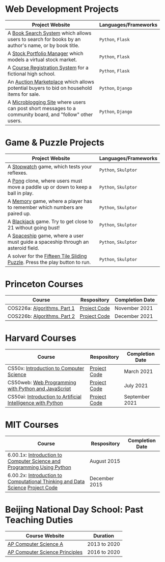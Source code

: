 <!--
|-------------------------------------------------------------------------------
| index.md
|-------------------------------------------------------------------------------
|
| Author:       Alwin Tareen
| Created:      Jan 25, 2021
|
| This is my personal website.
|
-->

# Web Development Projects

Project Website | Languages/Frameworks
---------------- | --------------------
A [Book Search System](https://cs50beyond-booksearch.herokuapp.com/) which allows users to search for books by an author's name, or by book title. | `Python`, `Flask`
A [Stock Portfolio Manager](https://finance-stocks.herokuapp.com/login) which models a virtual stock market. | `Python`, `Flask`
A [Course Registration System](http://academic-registration.herokuapp.com/login) for a fictional high school. | `Python`, `Flask`
An [Auction Marketplace](https://commerce-marketplace.herokuapp.com/) which allows potential buyers to bid on household items for sale. | `Python`, `Django`
A [Microblogging Site](https://network-microblog.herokuapp.com/) where users can post short messages to a community board, and "follow" other users. | `Python`, `Django`

# Game & Puzzle Projects

Project Website | Languages/Frameworks
---------------- | --------------------
A [Stopwatch](https://py2.codeskulptor.org/#user40_l4l9VbGgCA_7.py) game, which tests your reflexes. | `Python`, `Skulptor`
A [Pong](https://py2.codeskulptor.org/#user40_bKhrkQuaws_10.py) clone, where users must move a paddle up or down to keep a ball in play. | `Python`, `Skulptor`
A [Memory](https://py2.codeskulptor.org/#user5-gzATlXBWGN-4.py) game, where a player has to remember which numbers are paired up. | `Python`, `Skulptor`
A [Blackjack](https://py2.codeskulptor.org/#user6-AemuZnJl43-82.py) game. Try to get close to 21 without going bust! | `Python`, `Skulptor`
A [Spaceship](https://py2.codeskulptor.org/#user48_MPQTkk1KW3_36.py) game, where a user must guide a spaceship through an asteroid field. | `Python`, `Skulptor`
A solver for the [Fifteen Tile Sliding Puzzle](https://py2.codeskulptor.org/#user48_juzU6X12Kw_4.py). Press the play button to run. | `Python`, `Skulptor`

# Princeton Courses

Course | Respository | Completion Date
-------| ----------- | ---------------
COS226a: [Algorithms, Part 1](./assets/princetonAlgorithmsPart1.pdf) | [Project Code](https://github.com/altareen/princeton-algorithms) | November 2021
COS226b: [Algorithms, Part 2](./assets/princetonAlgorithmsPart2.pdf) | [Project Code](https://github.com/altareen/princeton-algorithms) | December 2021

# Harvard Courses

Course | Respository | Completion Date
-------| ----------- | ---------------
CS50x: [Introduction to Computer Science](https://cs50.harvard.edu/certificates/83d1179c-48e4-4810-ae17-d11446b49675) | [Project Code](https://github.com/altareen/cs50x/tree/main/session2021) | March 2021
CS50web: [Web Programming with Python and JavaScript](https://cs50.harvard.edu/certificates/d3d34148-f4a2-422e-b08c-47b947cfb25d) | [Project Code](https://github.com/altareen/cs50web/tree/main/session2021) | July 2021
CS50ai: [Introduction to Artificial Intelligence with Python](https://cs50.harvard.edu/certificates/f98b48eb-c761-4517-9f6f-bb83402f8971) | [Project Code](https://github.com/altareen/cs50ai/tree/main/session2021) | September 2021

# MIT Courses

Course | Respository | Completion Date
-------| ----------- | ---------------
6.00.1x: [Introduction to Computer Science and Programming Using Python](https://verify.edx.org/cert/5b17beb140d747268addaf8f42dd318e) | August 2015
6.00.2x: [Introduction to Computational Thinking and Data Science](https://courses.edx.org/certificates/c6bf2d4185d448a48027700a639cadb2) [Project Code](https://github.com/altareen/mitopencourseware/tree/main/datascience6.00.2x) | December 2015

# Beijing National Day School: Past Teaching Duties

Course Website | Duration
-------------- | --------
[AP Computer Science A](https://altareen.github.io/csa) | 2013 to 2020
[AP Computer Science Principles](https://altareen.github.io/csp) | 2016 to 2020

<!-- # [edX:](https://www.edx.org) Verified Course Certificates

Course Code | Course Title | Date | Verified Certificate Link
----------- | ------------ | ---- | -------------------------
MITx 6.00.1x | Introduction to Computer Science and Programming Using Python | August 2015 | [MITx 6.00.1x Certificate](https://verify.edx.org/cert/5b17beb140d747268addaf8f42dd318e)
MITx 6.00.2x | Introduction to Computational Thinking and Data Science | December 2015 | [MITx 6.00.2x Certificate](https://courses.edx.org/certificates/c6bf2d4185d448a48027700a639cadb2)
HarvardX CS50 | Introduction to Computer Science | January 2017 | [HarvardX CS50 Certificate](https://courses.edx.org/certificates/da55c9a62aef46b1bd7f4cd02b3ada82)

---

# [Coursera:](https://www.coursera.org) Verified Course Certificates

### Fundamentals of Computing Specialization, *Rice University*

Course Code | Course Title | Date | Verified Certificate Link
----------- | ------------ | ---- | -------------------------
Rice FOC1   | An Introduction to Interactive Programming in Python(Part 1) | October 2016 | [Rice FOC1 Certificate](https://www.coursera.org/account/accomplishments/certificate/PT4X2V9RR9JL)
Rice FOC2   | An Introduction to Interactive Programming in Python(Part 2) | October 2016 | [Rice FOC2 Certificate](https://www.coursera.org/account/accomplishments/certificate/HSXM8ABZDCPE)
Rice FOC3   | Principles of Computing(Part 1) | October 2016 | [Rice FOC3 Certificate](https://www.coursera.org/account/accomplishments/certificate/BQ85BJBTVSF8)
Rice FOC4   | Principles of Computing(Part 2) | May 2017 | [Rice FOC4 Certificate](https://www.coursera.org/account/accomplishments/certificate/WGYK6GMRJ86J)
Rice FOC5   | Algorithmic Thinking(Part 1) | October 2016 | [Rice FOC5 Certificate](https://www.coursera.org/account/accomplishments/certificate/YFVPF96TQV78)
Rice FOC6   | Algorithmic Thinking(Part 2) | May 2017 | [Rice FOC6 Certificate](https://www.coursera.org/account/accomplishments/certificate/3YHFELD3LCF5)
Rice FOC7   | The Fundamentals of Computing Capstone Exam | June 2017 | [Rice FOC7 Certificate](https://www.coursera.org/account/accomplishments/certificate/46X42SMSLJD5)

---

# [University at Buffalo:](https://engineering.buffalo.edu/computer-science-engineering.html) Design Projects

Course Code | Course Title | Description | File Size | PDF File
----------- | ------------ | ----------- | --------- | --------
CSE 521     | Introduction to Operating Systems | Design of a Secondary Storage System in C++ | 130KB | [cse521project3.pdf](./assets/cse521project3.pdf)
CSE 563     | Knowledge Representation | An Application of Ontological Concepts on a Knowledge Base | 227KB | [cse563project1.pdf](./assets/cse563project1.pdf)
CSE 701     | Wireless Networking Seminar | Robust Rate Adaptation for 802.11 Wireless Networks | 829KB | [cse701rateAdaptation.pdf](./assets/cse701rateAdaptation.pdf)

---

# Journal Papers

Conference | Date | Paper | File Size | PDF File
---------- | ---- | ----- | --------- | --------
International Symposium on Circuits and Systems | May 2000 | Gate Triggering of Integrated Circuits | 331KB | [iscas2000gateTriggering.pdf](./assets/iscas2000gateTriggering.pdf)
Midwest Symposium on Circuits and Systems | August 2002 | Comparison and Analysis of Delay Elements | 90KB | [mwscas2002delayElements.pdf](./assets/mwscas2002delayElements.pdf)
Advanced Information Retrieval | May 2011 | A Cold Start Recommendation System | 687KB | [mscseProject20may2011.pdf](./assets/mscseProject20may2011.pdf)

---

# [Beijing National Day School:](http://www.bndsedu.com/index.php?m=Index&a=index_eng) Teaching Duties

Course Website | Grade Level | Section Number 
-------------- | ----------- | --------------:
[AP Computer Science A](https://altareen.github.io/csa) | 11 and 12 | 1 and 5
[AP Computer Science Principles](https://altareen.github.io/csp) | 11 and 12 | 2 and 3 -->

